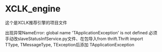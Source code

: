 XCLK_engine
===========
这个是XCLK推荐引擎的项目文件

出现异常NameError: global name 'TApplicationException' is not defined
必须手动改slaveStatusInfService.py文件、在包导入from thrift.Thrift import TType, TMessageType, TException后添加
TApplicationException